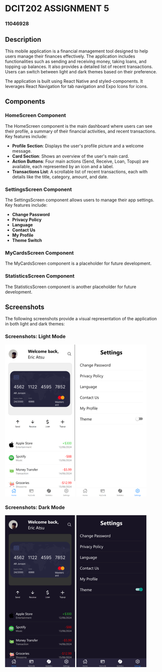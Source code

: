 # DCIT202 ASSIGNMENT 5 
### 11046928
## Description
This mobile application is a financial management tool designed to help users manage their finances effectively. The application includes functionalities such as sending and receiving money, taking loans, and topping up balances. It also provides a detailed list of recent transactions. Users can switch between light and dark themes based on their preference.

The application is built using React Native and styled-components. It leverages React Navigation for tab navigation and Expo Icons for icons.

## Components

### HomeScreen Component
The HomeScreen component is the main dashboard where users can see their profile, a summary of their financial activities, and recent transactions. Key features include:
- **Profile Section**: Displays the user's profile picture and a welcome message.
- **Card Section**: Shows an overview of the user's main card.
- **Action Buttons**: Four main actions (Send, Receive, Loan, Topup) are available, each represented by an icon and a label.
- **Transactions List**: A scrollable list of recent transactions, each with details like the title, category, amount, and date.

### SettingsScreen Component
The SettingsScreen component allows users to manage their app settings. Key features include:
- **Change Password**
- **Privacy Policy**
- **Language**
- **Contact Us**
- **My Profile**
- **Theme Switch**

### MyCardsScreen Component
The MyCardsScreen component is a placeholder for future development.

### StatisticsScreen Component
The StatisticsScreen component is another placeholder for future development.

## Screenshots
The following screenshots provide a visual representation of the application in both light and dark themes:

### Screenshots: Light Mode 
<img src="./assets/screenshots/ss_bright1.png" height="500">

<img src="./assets/screenshots/ss_bright2.png" height="500">


### Screenshots: Dark Mode
<img src="./assets/screenshots/ss_dark1.png" height="500">

<img src="./assets/screenshots/ss_dark2.png" height="500">

